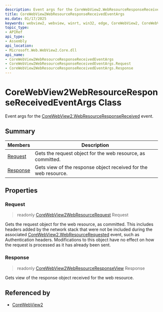 ```yaml
---
description: Event args for the CoreWebView2.WebResourceResponseReceived event.
title: CoreWebView2WebResourceResponseReceivedEventArgs
ms.date: 01/17/2025
keywords: webview2, webview, winrt, win32, edge, CoreWebView2, CoreWebView2Controller, browser control, edge html, CoreWebView2WebResourceResponseReceivedEventArgs
topic_type:
- APIRef
api_type:
- Assembly
api_location:
- Microsoft.Web.WebView2.Core.dll
api_name:
- CoreWebView2WebResourceResponseReceivedEventArgs
- CoreWebView2WebResourceResponseReceivedEventArgs.Request
- CoreWebView2WebResourceResponseReceivedEventArgs.Response
---
```


# CoreWebView2WebResourceResponseReceivedEventArgs Class



Event args for the [CoreWebView2.WebResourceResponseReceived](corewebview2.md#webresourceresponsereceived) event.

## Summary

Members|Description
--|--
[Request](#request) | Gets the request object for the web resource, as committed.
[Response](#response) | Gets view of the response object received for the web resource.

## Properties

### Request

> readonly  [CoreWebView2WebResourceRequest](corewebview2webresourcerequest.md) Request

Gets the request object for the web resource, as committed.
This includes headers added by the network stack that were not be included during the associated [CoreWebView2.WebResourceRequested](corewebview2.md#webresourcerequested) event, such as Authentication headers. Modifications to this object have no effect on how the request is processed as it has already been sent.

### Response

> readonly  [CoreWebView2WebResourceResponseView](corewebview2webresourceresponseview.md) Response

Gets view of the response object received for the web resource.






## Referenced by

- [CoreWebView2](corewebview2.md)
